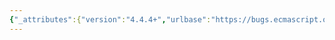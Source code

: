 ```yaml
---
{"_attributes":{"version":"4.4.4+","urlbase":"https://bugs.ecmascript.org/","maintainer":"dherman@mozilla.com"},"bug":{"bug_id":1485,"creation_ts":"2013-05-14 21:35:00 -0700","short_desc":"12.6.4 Typo: innerResult => nextResult","delta_ts":"2013-07-15 17:04:33 -0700","product":"Draft for 6th Edition","component":"editorial issue","version":"Rev 15: May 14, 2013 Draft","rep_platform":"All","op_sys":"All","bug_status":"RESOLVED","resolution":"FIXED","priority":"Normal","bug_severity":"enhancement","everconfirmed":true,"reporter":{"uid":"utatane.tea","name":"Yusuke Suzuki"},"assigned_to":{"uid":"allen","name":"Allen Wirfs-Brock"},"long_desc":[{"commentid":4013,"comment_count":0,"who":{"uid":"utatane.tea","name":"Yusuke Suzuki"},"bug_when":"2013-05-14 21:35:47 -0700","thetext":"In Runtime Semantics: For In/Of Body Evaluation Abstract Operation,\n\nLet done be IteratorComplete(innerResult).\n=>\nLet done be IteratorComplete(nextResult)."},{"commentid":4227,"comment_count":1,"who":{"uid":"allen","name":"Allen Wirfs-Brock"},"bug_when":"2013-06-17 17:03:24 -0700","thetext":"fixed in rev 16 editor's draft"},{"commentid":4525,"comment_count":2,"who":{"uid":"allen","name":"Allen Wirfs-Brock"},"bug_when":"2013-07-15 17:04:33 -0700","thetext":"fixed in rev16 draft.  July 15, 2013"}]}}
---
```

